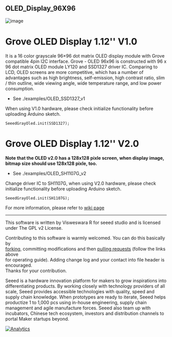 ## OLED_Display_96X96
![image](https://statics3.seeedstudio.com/images/product/oled1281281.jpg)

Grove OLED Display 1.12'' V1.0
===
It is a 16 color grayscale 96×96 dot matrix OLED display module with Grove compatible 4pin I2C interface. Grove - OLED 96x96 is constructed with 96 x 96 dot matrix OLED module LY120 and SSD1327 driver IC. Comparing to LCD, OLED screens are more competitive, which has a number of advantages such as high brightness, self-emission, high contrast ratio, slim / thin outline, wide viewing angle, wide temperature range, and low power consumption.

- See ./examples/OLED_SSD1327_v1

When using V1.0 hardware, please check initialize functionality before uploading Arduino sketch.
```
SeeedGrayOled.init(SSD1327);
```



Grove OLED Display 1.12'' V2.0
===
**Note that the OLED v2.0 has a 128x128 pixle screen, when display image, bitmap size should use 128x128 pixle, too.**

- See ./examples/OLED_SH1107G_v2

Change driver IC to SH1107G, when using V2.0 hardware, please check initialize functionality before uploading Arduino sketch.


```
SeeedGrayOled.init(SH1107G);
```

For more information, please refer to [wiki page][1]

----
This software is written by Visweswara R for seeed studio and is licensed under The GPL v2 License.<br>

Contributing to this software is warmly welcomed. You can do this basically by<br>
[forking](https://help.github.com/articles/fork-a-repo), committing modifications and then [pulling requests](https://help.github.com/articles/using-pull-requests) (follow the links above<br>
for operating guide). Adding change log and your contact into file header is encouraged.<br>
Thanks for your contribution.

Seeed is a hardware innovation platform for makers to grow inspirations into differentiating products. By working closely with technology providers of all scale, Seeed provides accessible technologies with quality, speed and supply chain knowledge. When prototypes are ready to iterate, Seeed helps productize 1 to 1,000 pcs using in-house engineering, supply chain management and agile manufacture forces. Seeed also team up with incubators, Chinese tech ecosystem, investors and distribution channels to portal Maker startups beyond.


[1]:http://wiki.seeedstudio.com/Grove-OLED_Display_1.12inch/



[![Analytics](https://ga-beacon.appspot.com/UA-46589105-3/OLED_Display_96X96)](https://github.com/igrigorik/ga-beacon)
